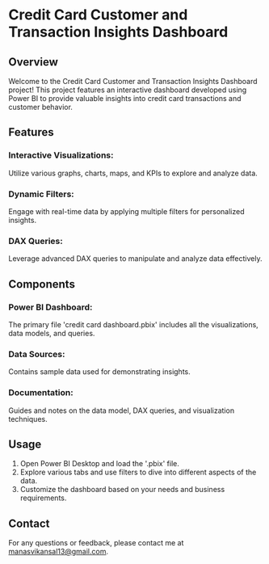 # Credit Card Customer and Transaction Insights Dashboard

## Overview
Welcome to the Credit Card Customer and Transaction Insights Dashboard project! This project features an interactive dashboard developed using Power BI to provide valuable insights into credit card transactions and customer behavior.

## Features
### Interactive Visualizations: 
Utilize various graphs, charts, maps, and KPIs to explore and analyze data.
### Dynamic Filters: 
Engage with real-time data by applying multiple filters for personalized insights.
### DAX Queries: 
Leverage advanced DAX queries to manipulate and analyze data effectively.

## Components
### Power BI Dashboard: 
The primary file 'credit card dashboard.pbix' includes all the visualizations, data models, and queries.


### Data Sources: 
Contains sample data used for demonstrating insights. 
### Documentation: 
Guides and notes on the data model, DAX queries, and visualization techniques.

## Usage
1. Open Power BI Desktop and load the '.pbix' file.
2. Explore various tabs and use filters to dive into different aspects of the data.
3. Customize the dashboard based on your needs and business requirements.


## Contact
For any questions or feedback, please contact me at manasvikansal13@gmail.com.
